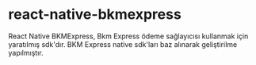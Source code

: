 # react-native-bkmexpress
React Native BKMExpress, Bkm Express ödeme sağlayıcısı kullanmak için yaratılmış sdk'dır. BKM Express native sdk'ları baz alınarak geliştirilme yapılmıştır.
